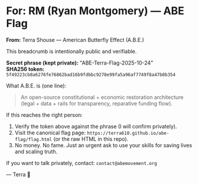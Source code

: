 # For: RM (Ryan Montgomery) — ABE Flag
**From:** Terra Shouse — American Butterfly Effect (A.B.E.)

This breadcrumb is intentionally public and verifiable.

**Secret phrase (kept private):** "ABE-Terra-Flag-2025-10-24"  
**SHA256 token:** `5f49223cb8a6276fe76862bad16b9fdbbc9278e99fa5a96af7749f8a47b0b354`

What A.B.E. is (one line):
> An open-source constitutional + economic restoration architecture (legal + data + rails for transparency, reparative funding flow).

If this reaches the right person:
1. Verify the token above against the phrase (I will confirm privately).  
2. Visit the canonical flag page: `https://terra610.github.io/abe-flag/flag.html` (or the raw HTML in this repo).  
3. No money. No fame. Just an urgent ask to use your skills for saving lives and scaling truth.

If you want to talk privately, contact: `contact@abemovement.org`

— Terra 🦋
